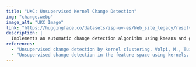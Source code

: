 ```yaml
---
title: "UKC: Unsupervised Kernel Change Detection"
img: "change.webp"
image_alt: "UKC Image"
link: "https://huggingface.co/datasets/isp-uv-es/Web_site_legacy/resolve/main/code/soft_classification/changedetectionwithkernels.zip"
description: |
  Implements an automatic change detection algorithm using kmeans and gaussian kernel kmeans for clustering the difference image in feature spaces.
references:
  - "Unsupervised change detection by kernel clustering. Volpi, M., Tuia, D., Camps-Valls, G., Kanevski, M. Proceedings of SPIE 7830, 2010."
  - "Unsupervised change detection in the feature space using kernels. Volpi, M., Tuia, D., Camps-Valls, G., Kanevski, M. IGARSS 2011."
---
```


